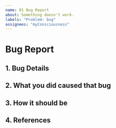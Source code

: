 ```yaml
---
name: 01 Bug Report
about: Something doesn't work.
labels: "Problem: bug"
assignees: "myConsciousness"
---
```


# Bug Report

## 1. Bug Details

## 2. What you did caused that bug

## 3. How it should be

## 4. References
